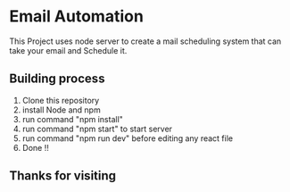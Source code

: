 # Email Automation
This Project uses node server to create a mail scheduling system that can take your email and Schedule it.

## Building process

1. Clone this repository
2. install Node and npm
3. run command "npm install"
4. run command "npm start" to start server
5. run command "npm run dev" before editing any react file
6. Done !!

## Thanks for visiting
